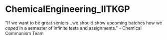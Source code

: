 # ChemicalEngineering_IITKGP

"If we want to be great seniors...we should show upcoming batches how we *coped* in a semester of infinite tests and assignments."
                                                                                                        \- Chemical Communism Team
